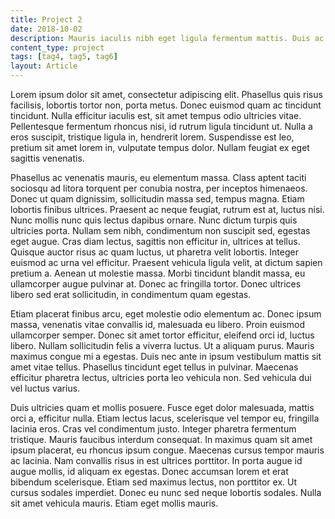 ```yaml
---
title: Project 2
date: 2018-10-02
description: Mauris iaculis nibh eget ligula fermentum mattis. Duis ac risus vulputate, hendrerit risus ut
content_type: project
tags: [tag4, tag5, tag6]
layout: Article
---
```


<p class="mt-4 text-blue text-xl font-sans-serif font-normal">
    Lorem ipsum dolor sit amet, consectetur adipiscing elit. Phasellus quis risus facilisis, lobortis tortor non, porta metus. Donec euismod quam ac tincidunt tincidunt. Nulla efficitur iaculis est, sit amet tempus odio ultricies vitae. Pellentesque fermentum rhoncus nisi, id rutrum ligula tincidunt ut. Nulla a eros suscipit, tristique ligula in, hendrerit lorem. Suspendisse est leo, pretium sit amet lorem in, vulputate tempus dolor. Nullam feugiat ex eget sagittis venenatis.
</p>

<p class="mt-4 text-blue text-xl font-sans-serif font-normal">
    Phasellus ac venenatis mauris, eu elementum massa. Class aptent taciti sociosqu ad litora torquent per conubia nostra, per inceptos himenaeos. Donec ut quam dignissim, sollicitudin massa sed, tempus magna. Etiam lobortis finibus ultrices. Praesent ac neque feugiat, rutrum est at, luctus nisi. Nunc mollis nunc quis lectus dapibus ornare. Nunc dictum turpis quis ultricies porta. Nullam sem nibh, condimentum non suscipit sed, egestas eget augue. Cras diam lectus, sagittis non efficitur in, ultrices at tellus. Quisque auctor risus ac quam luctus, ut pharetra velit lobortis. Integer euismod ac urna vel efficitur. Praesent vehicula ligula velit, at dictum sapien pretium a. Aenean ut molestie massa. Morbi tincidunt blandit massa, eu ullamcorper augue pulvinar at. Donec ac fringilla tortor. Donec ultrices libero sed erat sollicitudin, in condimentum quam egestas.
</p>

<p class="mt-4 text-blue text-xl font-sans-serif font-normal">
    Etiam placerat finibus arcu, eget molestie odio elementum ac. Donec ipsum massa, venenatis vitae convallis id, malesuada eu libero. Proin euismod ullamcorper semper. Donec sit amet tortor efficitur, eleifend orci id, luctus libero. Nullam sollicitudin felis a viverra luctus. Ut a aliquam purus. Mauris maximus congue mi a egestas. Duis nec ante in ipsum vestibulum mattis sit amet vitae tellus. Phasellus tincidunt eget tellus in pulvinar. Maecenas efficitur pharetra lectus, ultricies porta leo vehicula non. Sed vehicula dui vel luctus varius.
</p>

<p class="mt-4 text-blue text-xl font-sans-serif font-normal">
    Duis ultricies quam et mollis posuere. Fusce eget dolor malesuada, mattis orci a, efficitur nulla. Etiam lectus lacus, scelerisque vel tempor eu, fringilla lacinia eros. Cras vel condimentum justo. Integer pharetra fermentum tristique. Mauris faucibus interdum consequat. In maximus quam sit amet ipsum placerat, eu rhoncus ipsum congue. Maecenas cursus tempor mauris ac lacinia. Nam convallis risus in est ultrices porttitor. In porta augue id augue mollis, id aliquam ex egestas. Donec accumsan lorem et erat bibendum scelerisque. Etiam sed maximus lectus, non porttitor ex. Ut cursus sodales imperdiet. Donec eu nunc sed neque lobortis sodales. Nulla sit amet vehicula mauris. Etiam eget mollis mauris.
</p>